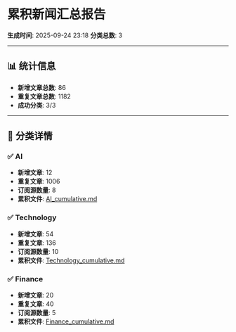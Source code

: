 # 累积新闻汇总报告

**生成时间**: 2025-09-24 23:18
**分类总数**: 3

---

## 📊 统计信息

- **新增文章总数**: 86
- **重复文章总数**: 1182
- **成功分类**: 3/3

---

## 📂 分类详情

### ✅ AI
- **新增文章**: 12
- **重复文章**: 1006
- **订阅源数量**: 8
- **累积文件**: [AI_cumulative.md](./AI_cumulative.md)

### ✅ Technology
- **新增文章**: 54
- **重复文章**: 136
- **订阅源数量**: 10
- **累积文件**: [Technology_cumulative.md](./Technology_cumulative.md)

### ✅ Finance
- **新增文章**: 20
- **重复文章**: 40
- **订阅源数量**: 5
- **累积文件**: [Finance_cumulative.md](./Finance_cumulative.md)

